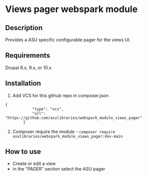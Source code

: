 # Views pager webspark module

## Description

Provides a ASU specific configurable pager for the views UI.

## Requirements

Drupal 8.x, 9.x, or 10.x

## Installation

1. Add VCS for this github repo in composer.json
```
{
            "type": "vcs",
            "url": "https://github.com/asulibraries/webspark_module_views_pager"
        }
```
2. Composer require the module - `composer require asulibraries/webspark_module_views_pager:dev-main`

## How to use

- Create or edit a view
- in the "PAGER" section select the ASU pager

